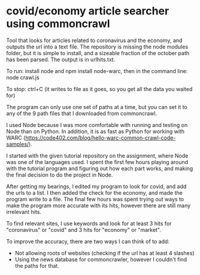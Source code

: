 # covid/economy article searcher using commoncrawl
Tool that looks for articles related to coronavirus and the economy, and outputs the url into a text file.
The repository is missing the node modules folder, but it is simple to install, and a sizeable fraction of the october path has been parsed.
The output is in urlhits.txt.

To run:
install node and npm install node-warc, then in the command line: node crawl.js

To stop:
ctrl+C (it writes to file as it goes, so you get all the data you waited for)

The program can only use one set of paths at a time, but you can set it to any of the 9 path files that I downloaded from commoncrawl.

I used Node because I was more comfortable with running and testing on Node than on Python. 
In addition, it is as fast as Python for working with WARC (https://code402.com/blog/hello-warc-common-crawl-code-samples/).

I started with the given tutorial repository on the assignment, where Node was one of the languages used.
I spent the first few hours playing around with the tutorial program and figuring out how each part works, and making the 
final decision to do the project in Node.

After getting my bearings, I edited my program to look for covid, and add the urls to a list.
I then added the check for the economy, and made the program write to a file.
The final few hours was spent trying out ways to make the program more accurate with its hits, however there are still many irrelevant hits.

To find relevant sites, I use keywords and look for at least 3 hits for "coronavirus" or "covid" and 3 hits for "economy" or "market".

To improve the accuracy, there are two ways I can think of to add:

- Not allowing roots of websites (checking if the url has at least 4 slashes)
- Using the news database for commoncrawler, however I couldn't find the paths for that.
